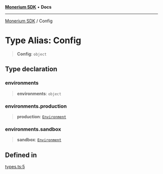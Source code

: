 [**Monerium SDK**](../README.md) • **Docs**

***

[Monerium SDK](../README.md) / Config

# Type Alias: Config

> **Config**: `object`

## Type declaration

### environments

> **environments**: `object`

### environments.production

> **production**: [`Environment`](Environment.md)

### environments.sandbox

> **sandbox**: [`Environment`](Environment.md)

## Defined in

[types.ts:5](https://github.com/monerium/js-monorepo/blob/f9c4f6d23632080dc2f66fc1ef03cdb9951e75af/packages/sdk/src/types.ts#L5)
